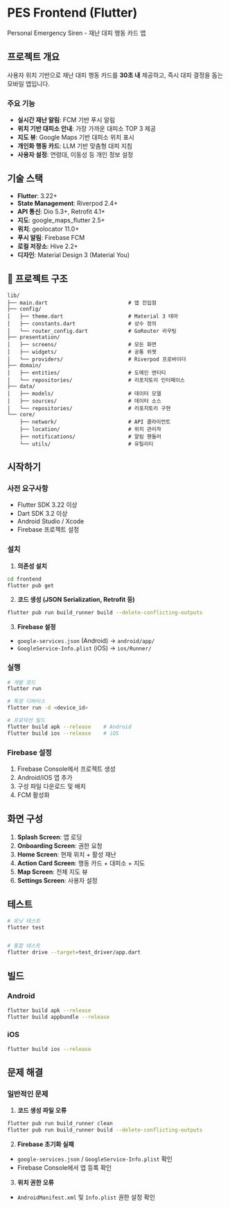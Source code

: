 # PES Frontend (Flutter)

Personal Emergency Siren - 재난 대피 행동 카드 앱

## 프로젝트 개요

사용자 위치 기반으로 재난 대피 행동 카드를 **30초 내** 제공하고, 즉시 대피 결정을 돕는 모바일 앱입니다.

### 주요 기능

- **실시간 재난 알림**: FCM 기반 푸시 알림
- **위치 기반 대피소 안내**: 가장 가까운 대피소 TOP 3 제공
- **지도 뷰**: Google Maps 기반 대피소 위치 표시
- **개인화 행동 카드**: LLM 기반 맞춤형 대피 지침
- **사용자 설정**: 연령대, 이동성 등 개인 정보 설정

## 기술 스택

- **Flutter**: 3.22+
- **State Management**: Riverpod 2.4+
- **API 통신**: Dio 5.3+, Retrofit 4.1+
- **지도**: google_maps_flutter 2.5+
- **위치**: geolocator 11.0+
- **푸시 알림**: Firebase FCM
- **로컬 저장소**: Hive 2.2+
- **디자인**: Material Design 3 (Material You)

## 📂 프로젝트 구조

```
lib/
├── main.dart                          # 앱 진입점
├── config/
│   ├── theme.dart                     # Material 3 테마
│   ├── constants.dart                 # 상수 정의
│   └── router_config.dart             # GoRouter 라우팅
├── presentation/
│   ├── screens/                       # 모든 화면
│   ├── widgets/                       # 공통 위젯
│   └── providers/                     # Riverpod 프로바이더
├── domain/
│   ├── entities/                      # 도메인 엔티티
│   └── repositories/                  # 리포지토리 인터페이스
├── data/
│   ├── models/                        # 데이터 모델
│   ├── sources/                       # 데이터 소스
│   └── repositories/                  # 리포지토리 구현
└── core/
    ├── network/                       # API 클라이언트
    ├── location/                      # 위치 관리자
    ├── notifications/                 # 알림 핸들러
    └── utils/                         # 유틸리티
```

## 시작하기

### 사전 요구사항

- Flutter SDK 3.22 이상
- Dart SDK 3.2 이상
- Android Studio / Xcode
- Firebase 프로젝트 설정

### 설치

1. **의존성 설치**

```bash
cd frontend
flutter pub get
```

2. **코드 생성 (JSON Serialization, Retrofit 등)**

```bash
flutter pub run build_runner build --delete-conflicting-outputs
```

3. **Firebase 설정**

- `google-services.json` (Android) → `android/app/`
- `GoogleService-Info.plist` (iOS) → `ios/Runner/`

### 실행

```bash
# 개발 모드
flutter run

# 특정 디바이스
flutter run -d <device_id>

# 프로덕션 빌드
flutter build apk --release    # Android
flutter build ios --release    # iOS
```

### Firebase 설정

1. Firebase Console에서 프로젝트 생성
2. Android/iOS 앱 추가
3. 구성 파일 다운로드 및 배치
4. FCM 활성화

## 화면 구성

1. **Splash Screen**: 앱 로딩
2. **Onboarding Screen**: 권한 요청
3. **Home Screen**: 현재 위치 + 활성 재난
4. **Action Card Screen**: 행동 카드 + 대피소 + 지도
5. **Map Screen**: 전체 지도 뷰
6. **Settings Screen**: 사용자 설정

## 테스트

```bash
# 유닛 테스트
flutter test


# 통합 테스트
flutter drive --target=test_driver/app.dart
```

## 빌드

### Android

```bash
flutter build apk --release
flutter build appbundle --release
```

### iOS

```bash
flutter build ios --release
```

## 문제 해결

### 일반적인 문제

1. **코드 생성 파일 오류**

```bash
flutter pub run build_runner clean
flutter pub run build_runner build --delete-conflicting-outputs
```

2. **Firebase 초기화 실패**

- `google-services.json` / `GoogleService-Info.plist` 확인
- Firebase Console에서 앱 등록 확인

3. **위치 권한 오류**

- `AndroidManifest.xml` 및 `Info.plist` 권한 설정 확인
